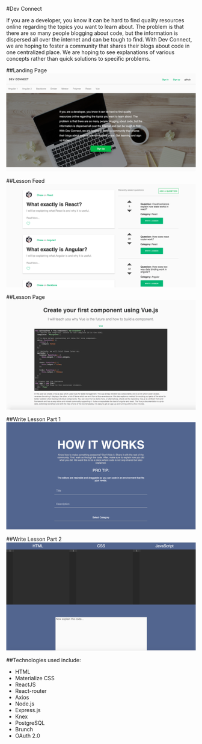 #Dev Connect

If you are a developer, you know it can be hard to find quality resources online regarding the topics you want to learn about. The problem is that there are so many people blogging about code, but the information is dispersed all over the internet and can be tough to find. With Dev Connect, we are hoping to foster a community that shares their blogs about code in one centralized place.  We are hoping to see explanations of various concepts rather than quick solutions to specific problems.

##Landing Page
![Home View](./READMEIMG/home.png?raw=true "Home View")

##Lesson Feed
![Home View 2](./READMEIMG/home2.png?raw=true "Home View below the fold")

##Lesson Page
![Read Lesson View](./READMEIMG/lesson-view.png?raw=true "Read lesson view")

##Write Lesson Part 1
![Write Lesson View P.2](./READMEIMG/write-lesson-above.png?raw=true "Write Lesson View P.1")

##Write Lesson Part 2
![Write Lesson View P.1](./READMEIMG/write-lesson-below.png?raw=true "Write Lesson View P.2")

##Technologies used include:
* HTML
* Materialize CSS
* ReactJS
* React-router
* Axios
* Node.js
* Express.js
* Knex
* PostgreSQL
* Brunch
* OAuth 2.0
